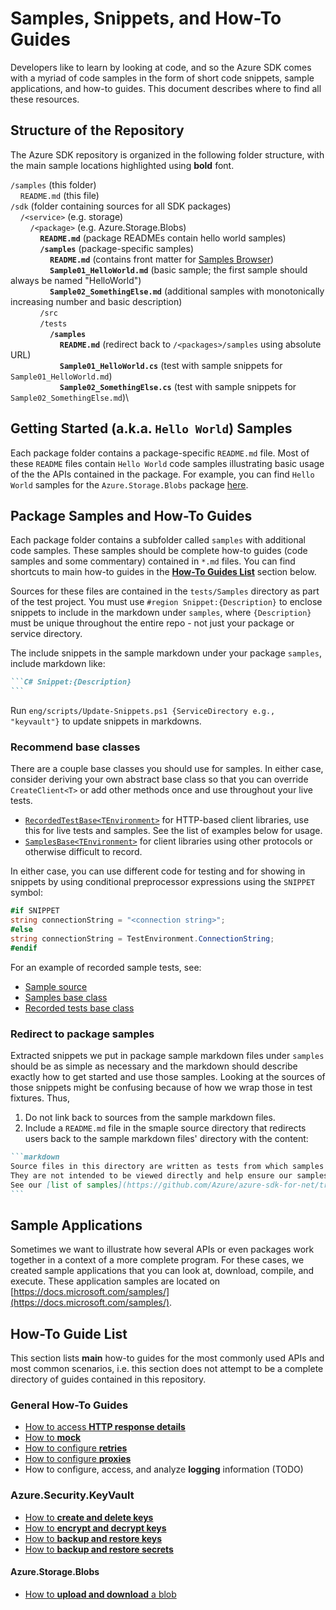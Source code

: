 # Samples, Snippets, and How-To Guides

Developers like to learn by looking at code, and so the Azure SDK comes with a myriad of code samples in the form of short code snippets, sample applications, and how-to guides. This document describes where to find all these resources.

## Structure of the Repository

The Azure SDK repository is organized in the following folder structure, with the main sample locations highlighted using **bold** font.

`/samples` (this folder)\
&nbsp;&nbsp;&nbsp;&nbsp;`README.md` (this file)\
`/sdk` (folder containing sources for all SDK packages)\
&nbsp;&nbsp;&nbsp;&nbsp;`/<service>` (e.g. storage)\
&nbsp;&nbsp;&nbsp;&nbsp;&nbsp;&nbsp;&nbsp;&nbsp;`/<package>` (e.g. Azure.Storage.Blobs)\
&nbsp;&nbsp;&nbsp;&nbsp;&nbsp;&nbsp;&nbsp;&nbsp;&nbsp;&nbsp;&nbsp;&nbsp;**`README.md`** (package READMEs contain hello world samples)\
&nbsp;&nbsp;&nbsp;&nbsp;&nbsp;&nbsp;&nbsp;&nbsp;&nbsp;&nbsp;&nbsp;&nbsp;**`/samples`** (package-specific samples)\
&nbsp;&nbsp;&nbsp;&nbsp;&nbsp;&nbsp;&nbsp;&nbsp;&nbsp;&nbsp;&nbsp;&nbsp;&nbsp;&nbsp;&nbsp;&nbsp;**`README.md`** (contains front matter for [Samples Browser](https://learn.microsoft.com/samples))\
&nbsp;&nbsp;&nbsp;&nbsp;&nbsp;&nbsp;&nbsp;&nbsp;&nbsp;&nbsp;&nbsp;&nbsp;&nbsp;&nbsp;&nbsp;&nbsp;**`Sample01_HelloWorld.md`** (basic sample; the first sample should always be named "HelloWorld")\
&nbsp;&nbsp;&nbsp;&nbsp;&nbsp;&nbsp;&nbsp;&nbsp;&nbsp;&nbsp;&nbsp;&nbsp;&nbsp;&nbsp;&nbsp;&nbsp;**`Sample02_SomethingElse.md`** (additional samples with monotonically increasing number and basic description)\
&nbsp;&nbsp;&nbsp;&nbsp;&nbsp;&nbsp;&nbsp;&nbsp;&nbsp;&nbsp;&nbsp;&nbsp;`/src`\
&nbsp;&nbsp;&nbsp;&nbsp;&nbsp;&nbsp;&nbsp;&nbsp;&nbsp;&nbsp;&nbsp;&nbsp;`/tests`\
&nbsp;&nbsp;&nbsp;&nbsp;&nbsp;&nbsp;&nbsp;&nbsp;&nbsp;&nbsp;&nbsp;&nbsp;&nbsp;&nbsp;&nbsp;&nbsp;**`/samples`**\
&nbsp;&nbsp;&nbsp;&nbsp;&nbsp;&nbsp;&nbsp;&nbsp;&nbsp;&nbsp;&nbsp;&nbsp;&nbsp;&nbsp;&nbsp;&nbsp;&nbsp;&nbsp;&nbsp;&nbsp;**`README.md`** (redirect back to `/<packages>/samples` using absolute URL)\
&nbsp;&nbsp;&nbsp;&nbsp;&nbsp;&nbsp;&nbsp;&nbsp;&nbsp;&nbsp;&nbsp;&nbsp;&nbsp;&nbsp;&nbsp;&nbsp;&nbsp;&nbsp;&nbsp;&nbsp;**`Sample01_HelloWorld.cs`** (test with sample snippets for `Sample01_HelloWorld.md`)\
&nbsp;&nbsp;&nbsp;&nbsp;&nbsp;&nbsp;&nbsp;&nbsp;&nbsp;&nbsp;&nbsp;&nbsp;&nbsp;&nbsp;&nbsp;&nbsp;&nbsp;&nbsp;&nbsp;&nbsp;**`Sample02_SomethingElse.cs`** (test with sample snippets for `Sample02_SomethingElse.md`)\

## Getting Started (a.k.a. `Hello World`) Samples

Each package folder contains a package-specific `README.md` file. Most of these `README` files contain `Hello World` code samples illustrating basic usage of the the APIs contained in the package. For example, you can find `Hello World` samples for the `Azure.Storage.Blobs` package [here](https://github.com/Azure/azure-sdk-for-net/blob/main/sdk/storage/Azure.Storage.Blobs/README.md#examples).

## Package Samples and How-To Guides

Each package folder contains a subfolder called `samples` with additional code samples. These samples should be complete how-to guides (code samples and some commentary) contained in `*.md` files. You can find shortcuts to main how-to guides in the [**How-To Guides List**](#how-to-guide-list) section below.

Sources for these files are contained in the `tests/Samples` directory as part of the test project. You must use `#region Snippet:{Description}` to enclose snippets to include in the markdown under `samples`, where `{Description}` must be unique throughout the entire repo - not just your package or service directory.

The include snippets in the sample markdown under your package `samples`, include markdown like:

````markdown
```C# Snippet:{Description}
```
````

Run `eng/scripts/Update-Snippets.ps1 {ServiceDirectory e.g., "keyvault"}` to update snippets in markdowns.

### Recommend base classes

There are a couple base classes you should use for samples. In either case, consider deriving your own abstract base class so that you can override `CreateClient<T>` or add other methods once and use throughout your live tests.

- [`RecordedTestBase<TEnvironment>`](https://github.com/Azure/azure-sdk-for-net/blob/main/sdk/core/Azure.Core.TestFramework/src/RecordedTestBaseOfTEnvironment.cs) for HTTP-based client libraries, use this for live tests and samples. See the list of examples below for usage.
- [`SamplesBase<TEnvironment>`](https://github.com/Azure/azure-sdk-for-net/blob/main/sdk/core/Azure.Core.TestFramework/src/SamplesBase.cs) for client libraries using other protocols or otherwise difficult to record.

In either case, you can use different code for testing and for showing in snippets by using conditional preprocessor expressions using the `SNIPPET` symbol:

```C#
#if SNIPPET
string connectionString = "<connection string>";
#else
string connectionString = TestEnvironment.ConnectionString;
#endif
```

For an example of recorded sample tests, see:

- [Sample source](https://github.com/Azure/azure-sdk-for-net/blob/7ac3f2ef9b75f4aa9edf3a1d35be29fa1306c742/sdk/cognitivelanguage/Azure.AI.Language.QuestionAnswering/tests/Samples/Sample1_QueryKnowledgeBase.cs)
- [Samples base class](https://github.com/Azure/azure-sdk-for-net/blob/7ac3f2ef9b75f4aa9edf3a1d35be29fa1306c742/sdk/cognitivelanguage/Azure.AI.Language.QuestionAnswering/tests/Infrastructure/QuestionAnsweringClientSamples.cs)
- [Recorded tests base class](https://github.com/Azure/azure-sdk-for-net/blob/7ac3f2ef9b75f4aa9edf3a1d35be29fa1306c742/sdk/cognitivelanguage/Azure.AI.Language.QuestionAnswering/tests/Infrastructure/QuestionAnsweringTestBase.cs#)

### Redirect to package samples

Extracted snippets we put in package sample markdown files under `samples` should be as simple as necessary and the markdown should describe exactly how to get started and use those samples. Looking at the sources of those snippets might be confusing because of how we wrap those in test fixtures. Thus,

1. Do not link back to sources from the sample markdown files.
2. Include a `README.md` file in the smaple source directory that redirects users back to the sample markdown files' directory with the content:

````markdown
```markdown
Source files in this directory are written as tests from which samples are extracted.
They are not intended to be viewed directly and help ensure our samples compile and work correctly.
See our [list of samples](https://github.com/Azure/azure-sdk-for-net/tree/main/sdk/appconfiguration/Azure.Data.AppConfiguration/samples) for more explanation about how to use this client library.
```
````

## Sample Applications

Sometimes we want to illustrate how several APIs or even packages work together in a context of a more complete program. For these cases, we created sample applications that you can look at, download, compile, and execute. These application samples are located on
[https://docs.microsoft.com/samples/](https://docs.microsoft.com/samples/).

## How-To Guide List

This section lists **main** how-to guides for the most commonly used APIs and most common scenarios, i.e. this section does not attempt to be a complete directory of guides contained in this repository.

### General How-To Guides

- [How to access **HTTP response details**](https://github.com/Azure/azure-sdk-for-net/blob/main/sdk/core/Azure.Core/samples/Response.md)
- [How to **mock**](https://github.com/Azure/azure-sdk-for-net/blob/main/sdk/core/Azure.Core/samples/Mocking.md)
- [How to configure **retries**](https://github.com/Azure/azure-sdk-for-net/blob/main/sdk/core/Azure.Core/samples/Configuration.md)
- [How to configure **proxies**](https://github.com/Azure/azure-sdk-for-net/blob/main/sdk/core/Azure.Core/samples/Configuration.md)
- How to configure, access, and analyze **logging** information (TODO)

### Azure.Security.KeyVault

- [How to **create and delete keys**](https://github.com/Azure/azure-sdk-for-net/blob/main/sdk/keyvault/Azure.Security.KeyVault.Keys/samples/Sample1_HelloWorld.md)
- [How to **encrypt and decrypt keys**](https://github.com/Azure/azure-sdk-for-net/blob/main/sdk/keyvault/Azure.Security.KeyVault.Keys/samples/Sample4_EncryptDecrypt.md)
- [How to **backup and restore keys**](https://github.com/Azure/azure-sdk-for-net/blob/main/sdk/keyvault/Azure.Security.KeyVault.Keys/samples/Sample2_BackupAndRestore.md)
- [How to **backup and restore secrets**](https://github.com/Azure/azure-sdk-for-net/blob/main/sdk/keyvault/Azure.Security.KeyVault.Secrets/samples/Sample2_BackupAndRestore.md)

#### Azure.Storage.Blobs

- [How to **upload and download** a blob](https://github.com/Azure/azure-sdk-for-net/blob/main/sdk/storage/Azure.Storage.Blobs/samples/Sample01a_HelloWorld.cs)
